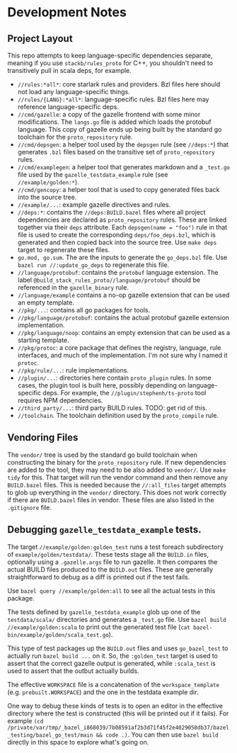 # Development Notes

## Project Layout

This repo attempts to keep language-specific dependencies separate, meaning if
you use `stackb/rules_proto` for C++, you shouldn't need to transitively pull in
scala deps, for example.

- `//rules:*all*`: core starlark rules and providers.  Bzl files here should not
  load any language-specific things.
- `//rules/{LANG}:*all*`: language-specific rules.  Bzl files here may reference
  language-specific deps.
- `//cmd/gazelle`: a copy of the gazelle frontend with some minor modifications.
  The `langs.go` file is added which loads the protobuf language.  This copy of
  gazelle ends up being built by the standard go toolchain for the
  `proto_repository` rule.
- `//cmd/depsgen`: a helper tool used by the `depsgen` rule (see `//deps:*`)
  that generates `.bzl` files based on the transitive set of `proto_repository`
  rules.
- `//cmd/examplegen`: a helper tool that generates markdown and a `_test.go`
  file used by the `gazelle_testdata_example` rule (see `//example/golden:*`).
- `//cmd/gencopy`: a helper tool that is used to copy generated files back into
  the source tree.
- `//example/...`: example gazelle directives and rules.
- `//deps:*`: contains the `//deps:BUILD.bazel` files where all project
  dependencies are declared as `proto_repository` rules.  These are linked
  together via their `deps` attribute.  Each `depsgen(name = "foo")` rule in
  that file is used to create the corresponding `deps/foo_deps.bzl`, which is
  generated and then copied back into the source tree.  Use `make deps` target
  to regenerate these files.
- `go.mod, go.sum`.  The are the inputs to generate the `go_deps.bzl` file.  Use
  `bazel run //:update_go_deps` to regenerate this file.
- `//language/protobuf`: contains the `protobuf` language extension.  The label
  `@build_stack_rules_proto//language/protobuf` should be referenced in the
  `gazelle_binary` rule.
- `//language/example` contains a no-op gazelle extension that can be used an
  empty template.
- `//pkg/...`: contains all go packages for tools.
- `//pkg/language/protobuf`: contains the actual protobuf gazelle extension
  implementation.
- `//pkg/language/noop`: contains an empty extension that can be used as a starting template.
- `//pkg/protoc`: a core package that defines the registry, language, rule
  interfaces, and much of the implementation.  I'm not sure why I named it
  `protoc`.
- `//pkg/rule/...`: rule implementations.
- `//plugin/...`: directories here contain `proto_plugin` rules.  In some cases,
  the plugin tool is built here, possibly depending on language-specific deps.
  For example, the `//plugin/stephenh/ts-proto` tool requires NPM dependencies.
- `//third_party/...`: third party BUILD rules.  TODO: get rid of this.
- `//toolchain`.  The toolchain definition used by the `proto_compile` rule.

## Vendoring Files

The `vendor/` tree is used by the standard go build toolchain when constructing
the binary for the `proto_repository` rule.  If new dependencies are added to
the tool, they may need to be also added to `vendor/`.  Use `make tidy` for
this.  That target will run the vendor command and then remove any `BUILD.bazel`
files.  This is needed because the `//:all_files` target attempts to glob up
everything in the `vendor/` directory.  This does not work correctly if there
are `BUILD.bazel` files in vendor.  These files are also listed in the
`.gitignore` file.

## Debugging `gazelle_testdata_example` tests.

The target `//example/golden:golden_test` runs a test foreach subdirectory of
`example/golden/testdata/`.  These tests stage all the `BUILD.in` files,
optionally using a `.gazelle.args` file to run gazelle.  It then compares the
actual BUILD files produced to the `BUILD.out` files.  These are generally
straightforward to debug as a diff is printed out if the test fails.

Use `bazel query //example/golden:all` to see all the actual tests in this package.

The tests defined by `gazelle_testdata_example` glob up one of the
`testdata/scala/` directories and generates a `_test.go` file.  Use `bazel build
//example/golden:scala` to print out the generated test file (`cat
bazel-bin/example/golden/scala_test.go`).

This type of test packages up the `BUILD.out` files and uses `go_bazel_test` to
actually run `bazel build ...` on it.  So, the `:golden_test` target is used to
assert that the correct gazelle output is generated, while `:scala_test` is used
to assert that the outbut actually builds.

The effective `WORKSPACE` file is a concatenation of the `workspace_template`
(e.g. `prebuilt.WORKSPACE`) and the one in the testdata example dir.

One way to debug these kinds of tests is to open an editor in the effective
directory where the test is constructed (this will be printed out if it fails).
For example `(cd
/private/var/tmp/_bazel_i868039/7b08591af2b3d71f45f2e4029050db37/bazel_testing/bazel_go_test/main
&& code .)`.  You can then use `bazel build` directly in this space to explore
what's going on.
